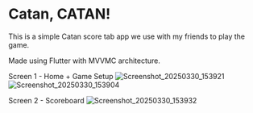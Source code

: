 # Catan, CATAN!

This is a simple Catan score tab app we use with my friends to play the game.

Made using Flutter with MVVMC architecture. 

Screen 1 - Home + Game Setup
![Screenshot_20250330_153921](https://github.com/user-attachments/assets/192a030a-c2c0-4e58-acee-f71a5195a197)
![Screenshot_20250330_153904](https://github.com/user-attachments/assets/ebcbfb92-ebab-461a-8f06-6e2e7f21d976)

Screen 2 - Scoreboard 
![Screenshot_20250330_153932](https://github.com/user-attachments/assets/bc4cf3d6-cd7d-452a-ae45-3894cdcc1f41)

